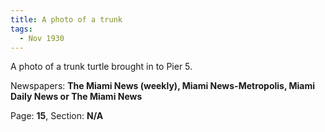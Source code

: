 ```yaml
---  
title: A photo of a trunk  
tags:  
  - Nov 1930  
---  
```

  
A photo of a trunk turtle brought in to Pier 5.  
  
Newspapers: **The Miami News (weekly), Miami News-Metropolis, Miami Daily News or The Miami News**  
  
Page: **15**, Section: **N/A** 

